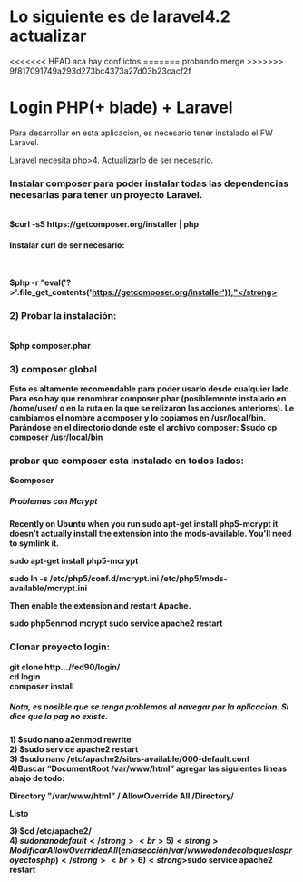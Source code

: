<h1> Lo siguiente es de laravel4.2 actualizar </h1>
<<<<<<< HEAD
aca hay conflictos
=======
probando merge
>>>>>>> 9f817091749a293d273bc4373a27d03b23cacf2f
<h1>Login PHP(+ blade) + Laravel</h1>

Para desarrollar en esta aplicación, es necesario tener instalado el FW Laravel. 

Laravel necesita php>4. Actualizarlo de ser necesario.

<h3> Instalar composer para poder instalar todas las dependencias necesarias para tener un proyecto Laravel. </h3> <br> 
<strong>$curl -sS https://getcomposer.org/installer | php </strong>

<h4>Instalar curl de ser necesario:</h4> <br>

<strong>$php -r "eval('?>'.file_get_contents('https://getcomposer.org/installer'));"</strong> 

<h3>2) Probar la instalación:</h3> <br> 
<strong>$php composer.phar </strong>

<h3>3) composer global</h3>
Esto es altamente recomendable para poder usarlo desde cualquier lado. Para eso hay que renombrar composer.phar (posiblemente instalado en /home/user/ o en la ruta en la que se relizaron las acciones anteriores). Le cambiamos el nombre a composer y lo copiamos en /usr/local/bin. Parándose en el directorio donde este el archivo composer:
<strong>$sudo cp composer /usr/local/bin </strong>

<h3>probar que composer esta instalado en todos lados:</h3> <strong> $composer</strong>

<h5> Problemas con Mcrypt </h5>

Recently on Ubuntu when you run sudo apt-get install php5-mcrypt it doesn't actually install the extension into the mods-available. You'll need to symlink it.

sudo apt-get install php5-mcrypt

sudo ln -s /etc/php5/conf.d/mcrypt.ini /etc/php5/mods-available/mcrypt.ini

Then enable the extension and restart Apache.

sudo php5enmod mcrypt
sudo service apache2 restart

<h3>Clonar proyecto login:</h3>
<strong>
git clone http.../fed90/login/ <br>
cd login <br>
composer install  <br>
</strong>
<h5>Nota, es posible que se tenga problemas al navegar por la aplicacion. Si dice que la pag no existe.</h5>

1)<strong> $sudo nano a2enmod rewrite </strong> <br>
2)<strong> $sudo service apache2 restart</strong> <br>
3)<strong> $sudo nano /etc/apache2/sites-available/000-default.conf </strong> <br>
4)Buscar “DocumentRoot /var/www/html” agregar las siguientes lineas abajo de todo:

Directory "/var/www/html" /
    AllowOverride All
/Directory/



Listo

3)<strong> $cd /etc/apache2/</strong> <br>
4)<strong> $sudo nano default</strong> <br>
5)<strong> Modificar AllowOverride a All (en la sección /var/www o donde coloques los proyectos php)</strong><br>
6)<strong>$sudo service apache2 restart</strong> <br>

